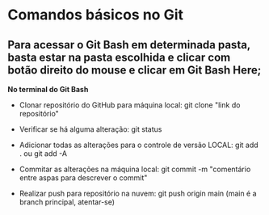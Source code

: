 # Comandos básicos no Git

## Para acessar o Git Bash em determinada pasta, basta estar na pasta escolhida e clicar com botão direito do mouse e clicar em Git Bash Here;

**No terminal do Git Bash**

- Clonar repositório do GitHub para máquina local:
    git clone "link do repositório"

- Verificar se há alguma alteração:
    git status

- Adicionar todas as alterações para o controle de versão LOCAL:
    git add . ou git add -A

- Commitar as alterações na máquina local:
    git commit -m "comentário entre aspas para descrever o commit"

- Realizar push para repositório na nuvem:
    git push origin main  (main é a branch principal, atentar-se)
